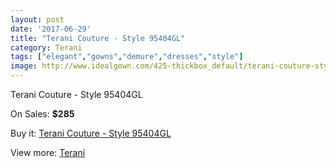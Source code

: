 ```yaml
---
layout: post
date: '2017-06-29'
title: "Terani Couture - Style 95404GL"
category: Terani
tags: ["elegant","gowns","demure","dresses","style"]
image: http://www.idealgown.com/425-thickbox_default/terani-couture-style-95404gl.jpg
---
```

Terani Couture - Style 95404GL

On Sales: **$285**
<a href="https://www.idealgown.com/en/terani/148-terani-couture-style-95404gl.html"><amp-img layout="responsive" width="600" height="600" src="//www.idealgown.com/425-thickbox_default/terani-couture-style-95404gl.jpg" alt="Terani Couture - Style 95404GL 0" /></a>
<a href="https://www.idealgown.com/en/terani/148-terani-couture-style-95404gl.html"><amp-img layout="responsive" width="600" height="600" src="//www.idealgown.com/427-thickbox_default/terani-couture-style-95404gl.jpg" alt="Terani Couture - Style 95404GL 1" /></a>
<a href="https://www.idealgown.com/en/terani/148-terani-couture-style-95404gl.html"><amp-img layout="responsive" width="600" height="600" src="//www.idealgown.com/426-thickbox_default/terani-couture-style-95404gl.jpg" alt="Terani Couture - Style 95404GL 2" /></a>

Buy it: [Terani Couture - Style 95404GL](https://www.idealgown.com/en/terani/148-terani-couture-style-95404gl.html "Terani Couture - Style 95404GL")

View more: [Terani](https://www.idealgown.com/en/4-terani "Terani")